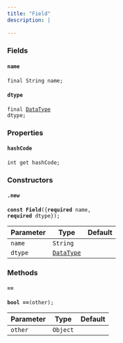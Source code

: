 ```yaml
---
title: "Field"
description: |
  
---
```



### Fields
#### `name`
<code>final String name;</code>


#### `dtype`
<code>final [DataType] dtype;</code>


### Properties
#### `hashCode`
<code>int get hashCode;</code>


### Constructors
#### `.new`
<code><strong>const Field</strong>({<strong>required</strong> name, <strong>required</strong> dtype});</code>


Parameter|Type|Default|
-|-|-|
`name`|<code>String</code>||
`dtype`|<code>[DataType]</code>||
### Methods
#### `==`
<code><strong>bool ==</strong>(other);</code>


Parameter|Type|Default|
-|-|-|
`other`|<code>Object</code>||


[DataType]: /reference/classes/datatype